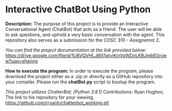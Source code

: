 # Interactive ChatBot Using Python


**Description:**
The purpose of this project is to provide an Interactive Conversational Agent (ChatBot) that acts as a friend. The user will be able to ask questions, and uphold a very basic conversation with the agent. This repository also serves as a submission for the COSC 310 - Assignemnt 2. 

*You can find the project documentation at the link provided below:*
https://drive.google.com/file/d/1U8VQVHLJl651gtyjKrn1gWDnLKBJmbE0/view?usp=sharing

**How to execute the program:**
In order to execute the program, please download the project either as a .zip or directly as a GitHub repository into your compiler. Please run the **chatBot.py** script to bootup the program. 

*This project utilizes ChatterBot; [Python 3.8.1]*
Contributions: Ryan Hughes; The link to his repository for your viewing. 
https://github.com/rryanh/chatterbot_working.git

